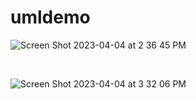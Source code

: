 # umldemo



![Screen Shot 2023-04-04 at 2 36 45 PM](https://user-images.githubusercontent.com/10773482/229887786-8465420a-091b-4888-a538-7309e799a018.png)


<br />


![Screen Shot 2023-04-04 at 3 32 06 PM](https://user-images.githubusercontent.com/10773482/229900412-04adb94c-50fa-47c8-bce3-7818157c0acd.png)


